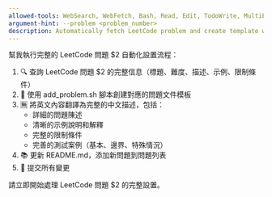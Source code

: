 ```yaml
---
allowed-tools: WebSearch, WebFetch, Bash, Read, Edit, TodoWrite, MultiEdit
argument-hint: --problem <problem_number>
description: Automatically fetch LeetCode problem and create template with Chinese description
---
```


幫我執行完整的 LeetCode 問題 $2 自動化設置流程：

1. 🔍 查詢 LeetCode 問題 $2 的完整信息（標題、難度、描述、示例、限制條件）
2. 📝 使用 add_problem.sh 腳本創建對應的問題文件模板  
3. 🈚 將英文內容翻譯為完整的中文描述，包括：
   - 詳細的問題陳述
   - 清晰的示例說明和解釋
   - 完整的限制條件
   - 完善的測試案例（基本、邊界、特殊情況）
4. 📚 更新 README.md，添加新問題到問題列表
5. 💾 提交所有變更

請立即開始處理 LeetCode 問題 $2 的完整設置。